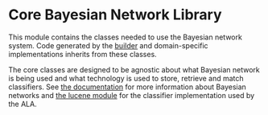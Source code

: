 # Core Bayesian Network Library

This module contains the classes needed to use the Bayesian network system.
Code generated by the [builder](../bayesian-builder/README.md) and domain-specific
implementations inherits from these classes.

The core classes are designed to be agnostic about what Bayesian network is being
used and what technology is used to store, retrieve and match classifiers.
See [the documentation](../doc/index.md) for more information about Bayesian networks
and [the lucene module](../bayesian-lucene/README.md) for the classifier implementation
used by the ALA.